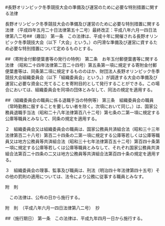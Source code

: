 #長野オリンピック冬季競技大会の準備及び運営のために必要な特別措置に関する法律



長野オリンピック冬季競技大会の準備及び運営のために必要な特別措置に関する法律
（平成四年五月二十日法律第五十二号）最終改正：平成八年六月一四日法律第八二号##（趣旨）
第一条　この法律は、平成十年に開催される長野オリンピック冬季競技大会（以下「大会」という。）の円滑な準備及び運営に資するため必要な特別措置について定めるものとする。



##（寄附金付郵便葉書等の発行の特例）
第二条　お年玉付郵便葉書等に関する法律
（昭和二十四年法律第二百二十四号）第五条第一項に規定する寄附金付郵便葉書等は、同条第二項に規定するもののほか、財団法人長野オリンピック冬季競技大会組織委員会（以下「組織委員会」という。）が調達する大会の準備及び運営に必要な資金に充てることを寄附目的として発行することができる。この場合においては、組織委員会を同項の団体とみなして、同法の規定を適用する。



##（組織委員会の職員に係る退職手当の特例等）
第三条　組織委員会の職員（常時勤務に服することを要しない者を除く。次項において同じ。）は、国家公務員退職手当法（昭和二十八年法律第百八十二号）第七条の二第一項に規定する公庫等職員とみなして、同条の規定を適用する。

２　組織委員会又は組織委員会の職員は、国家公務員共済組合法（昭和三十三年法律第百二十八号）第百二十四条の二第一項に規定する公庫等若しくは公庫等職員又は地方公務員等共済組合法（昭和三十七年法律第百五十二号）第百四十条第一項に規定する公庫等若しくは公庫等職員とみなして、それぞれ国家公務員共済組合法第百二十四条の二又は地方公務員等共済組合法第百四十条の規定を適用する。

３　組織委員会の理事、監事及び職員は、刑法（明治四十年法律第四十五号）その他の罰則の適用については、法令により公務に従事する職員とみなす。




附　則


　この法律は、公布の日から施行する。


附　則　（平成八年六月一四日法律第八二号）　抄


##（施行期日）
第一条　この法律は、平成九年四月一日から施行する。





